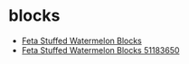 # blocks

 * [Feta Stuffed Watermelon Blocks](../../index/f/feta-stuffed-watermelon-blocks-51183650.json)
 * [Feta Stuffed Watermelon Blocks 51183650](../../index/f/feta-stuffed-watermelon-blocks-51183650.json)
